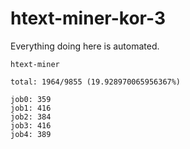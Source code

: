 # htext-miner-kor-3

Everything doing here is automated.

```
htext-miner

total: 1964/9855 (19.928970065956367%)

job0: 359
job1: 416
job2: 384
job3: 416
job4: 389
```